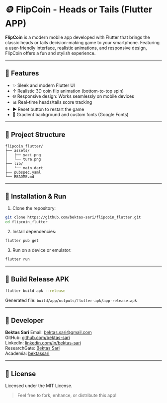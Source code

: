 # 🪙 FlipCoin - Heads or Tails (Flutter APP)

**FlipCoin** is a modern mobile app developed with Flutter that brings the classic heads or tails decision-making game to your smartphone. 
Featuring a user-friendly interface, realistic animations, and responsive design, FlipCoin offers a fun and stylish experience.

---

## 🚀 Features

* ✨ Sleek and modern Flutter UI
* ↑ Realistic 3D coin flip animation (bottom-to-top spin)
* 🌐 Responsive design: Works seamlessly on mobile devices
* 📊 Real-time heads/tails score tracking
* ▶️ Reset button to restart the game
* 🎨 Gradient background and custom fonts (Google Fonts)

---

## 📂 Project Structure

```
flipcoin_flutter/
├── assets/
│   ├── yazi.png
│   └── tura.png
├── lib/
│   └── main.dart
├── pubspec.yaml
└── README.md
```

---

## 🔧 Installation & Run

1. Clone the repository:

```bash
git clone https://github.com/bektas-sari/flipcoin_flutter.git
cd flipcoin_flutter
```

2. Install dependencies:

```bash
flutter pub get
```

3. Run on a device or emulator:

```bash
flutter run
```

---

## 🚀 Build Release APK

```bash
flutter build apk --release
```

Generated file: `build/app/outputs/flutter-apk/app-release.apk`

---

## 👤 Developer

**Bektas Sari**
Email: [bektas.sari@gmail.com](mailto:bektas.sari@gmail.com)<br>
GitHub: [github.com/bektas-sari](https://github.com/bektas-sari)<br>
LinkedIn: [linkedin.com/in/bektas-sari](https://www.linkedin.com/in/bektas-sari)<br>
ResearchGate: [Bektas Sari](https://www.researchgate.net/profile/Bektas-Sari-3)<br>
Academia: [bektassari](https://independent.academia.edu/bektassari)<br>

---

## 📄 License

Licensed under the MIT License.

> Feel free to fork, enhance, or distribute this app!
